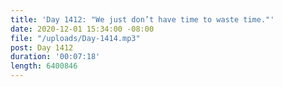 ```yaml
---
title: 'Day 1412: "We just don’t have time to waste time."'
date: 2020-12-01 15:34:00 -08:00
file: "/uploads/Day-1414.mp3"
post: Day 1412
duration: '00:07:18'
length: 6400846
---
```


